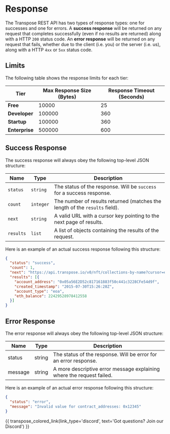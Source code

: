 # Response

The Transpose REST API has two types of response types: one for successes and one for errors. A **success response** will be returned on any request that completes successfully (even if no results are returned) along with a HTTP `200` status code. An **error response** will be returned on any request that fails, whether due to the client (i.e. you) or the server (i.e. us), along with a HTTP `4xx` or `5xx` status code.

## Limits

The following table shows the response limits for each tier:

| Tier      | Max Response Size (Bytes)      | Response Timeout (Seconds)                                                                 |
| --------- | --------- | --------------------------------------------------------------------------- |
| **Free**  | 10000  | 25      |
| **Developer**   | 100000 | 360 |
| **Startup** | 100000    | 360                   |
| **Enterprise** | 500000    | 600                   |

## Success Response

The success response will always obey the following top-level JSON structure:

| Name      | Type      | Description                                                                 |
| --------- | --------- | --------------------------------------------------------------------------- |
| `status`  | `string`  | The status of the response. Will be `success` for a success response.      |
| `count`   | `integer` | The number of results returned (matches the length of the `results` field). |
| `next`    | `string`  | A valid URL with a cursor key pointing to the next page of results.        |
| `results` | `list`    | A list of objects containing the results of the request.                   |


Here is an example of an actual success response following this structure:
```JSON
{
  "status": "success",
  "count": 1,
  "next": "https://api.transpose.io/v0/nft/collections-by-name?cursor=eyJzdWJzdH",
  "results": [{
    "account_address": "0x05a56E2D52c817161883f50c441c3228CFe54d9f",
    "created_timestamp": "2015-07-30T15:26:28Z",
    "account_type": "eoa",
    "eth_balance": 22429528978412558
  }]
}
```

## Error Response

The error response will always obey the following top-level JSON structure:


| Name |	Type |	Description | 
|---- | ------- | -------------------------- | 
| status	| string	| The status of the response. Will be error for an error response. | 
| message	| string	| A more descriptive error message explaining where the request failed. |

Here is an example of an actual error response following this structure:

```JSON
{
  "status": "error",
  "message": "Invalid value for contract_addresses: 0x12345"
}
```

{{ transpose_colored_link(link_type='discord', text='Got questions?  Join our Discord') }}
